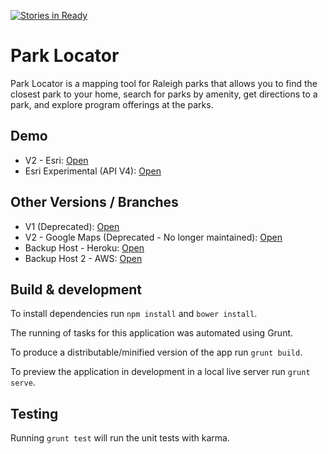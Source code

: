 [![Stories in Ready](https://badge.waffle.io/david-meza/park-locator.png?label=ready&title=Ready)](https://waffle.io/david-meza/park-locator)
# Park Locator

Park Locator is a mapping tool for Raleigh parks that allows you to find the closest park to your home, search for parks by amenity, get directions to a park, and explore program offerings at the parks.

## Demo

* V2 - Esri: [Open](https://park-locator-esri.surge.sh)
* Esri Experimental (API V4): [Open](https://park-locator-esri-test.surge.sh)

## Other Versions / Branches

* V1 (Deprecated): [Open](https://park-locator.surge.sh)
* V2 - Google Maps (Deprecated - No longer maintained): [Open](https://park-locator-gmaps.surge.sh)
* Backup Host - Heroku: [Open](https://park-locator.herokuapp.com)
* Backup Host 2 - AWS: [Open](http://goo.gl/qGCG4B)

## Build & development

To install dependencies run `npm install` and `bower install`.

The running of tasks for this application was automated using Grunt. 

To produce a distributable/minified version of the app run `grunt build`. 

To preview the application in development in a local live server run `grunt serve`.

## Testing

Running `grunt test` will run the unit tests with karma.
